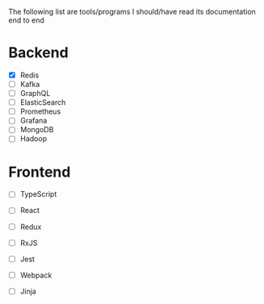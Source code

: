 The following list are tools/programs I should/have read its documentation end to end

# Backend 

* [x] Redis
* [ ] Kafka
* [ ] GraphQL
* [ ] ElasticSearch
* [ ] Prometheus
* [ ] Grafana
* [ ] MongoDB
* [ ] Hadoop

# Frontend 

* [ ] TypeScript
* [ ] React
* [ ] Redux
* [ ] RxJS
* [ ] Jest
* [ ] Webpack
* [ ] Jinja



